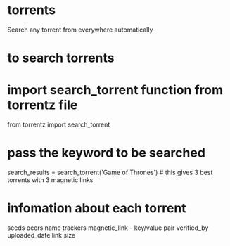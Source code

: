 # torrents
Search any torrent from everywhere automatically


# to search torrents

# import search_torrent function from torrentz file
from torrentz import search_torrent

# pass the keyword to be searched
search_results = search_torrent('Game of Thrones') # this gives 3 best torrents with 3 magnetic links

# infomation about  each torrent
seeds
peers
name
trackers
magnetic_link - key/value pair
verified_by
uploaded_date
link
size



